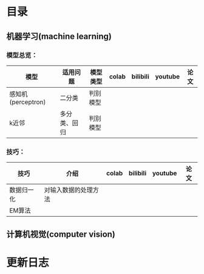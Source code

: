 # 目录

## 机器学习(machine learning)

### 模型总览：

| 模型               | 适用问题      | 模型类型    |  colab   | bilibili | youtube | 论文 |
|-------------------|--------------|-----------|-----|----------|---------|----|
| 感知机(perceptron) | 二分类        | 判别模型   |     |          |         |    |
| k近邻              | 多分类、回归  | 判别模型   |     |          |         |    |

### 技巧：

| 技巧    | 介绍         |  colab   | bilibili | youtube |  论文   |
|-------|------------|-----|----------|---------|-----|
| 数据归一化 | 对输入数据的处理方法 |     |          |         |     |
| EM算法  |            |     |          |         |     |

## 计算机视觉(computer vision)

# 更新日志